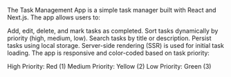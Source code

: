 The Task Management App is a simple task manager built with React and Next.js. The app allows users to:

Add, edit, delete, and mark tasks as completed.
Sort tasks dynamically by priority (high, medium, low).
Search tasks by title or description.
Persist tasks using local storage.
Server-side rendering (SSR) is used for initial task loading.
The app is responsive and color-coded based on task priority:

High Priority: Red (1)
Medium Priority: Yellow (2)
Low Priority: Green (3)